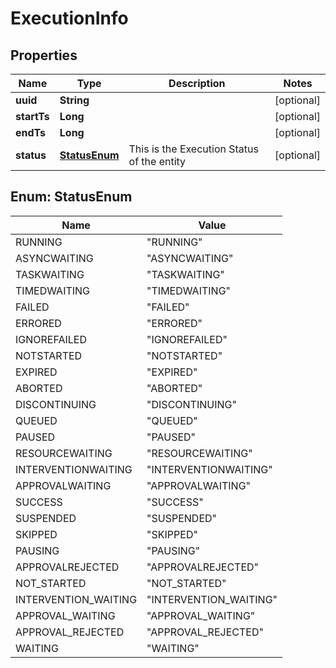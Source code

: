 # ExecutionInfo

## Properties
Name | Type | Description | Notes
------------ | ------------- | ------------- | -------------
**uuid** | **String** |  |  [optional]
**startTs** | **Long** |  |  [optional]
**endTs** | **Long** |  |  [optional]
**status** | [**StatusEnum**](#StatusEnum) | This is the Execution Status of the entity |  [optional]

<a name="StatusEnum"></a>
## Enum: StatusEnum
Name | Value
---- | -----
RUNNING | &quot;RUNNING&quot;
ASYNCWAITING | &quot;ASYNCWAITING&quot;
TASKWAITING | &quot;TASKWAITING&quot;
TIMEDWAITING | &quot;TIMEDWAITING&quot;
FAILED | &quot;FAILED&quot;
ERRORED | &quot;ERRORED&quot;
IGNOREFAILED | &quot;IGNOREFAILED&quot;
NOTSTARTED | &quot;NOTSTARTED&quot;
EXPIRED | &quot;EXPIRED&quot;
ABORTED | &quot;ABORTED&quot;
DISCONTINUING | &quot;DISCONTINUING&quot;
QUEUED | &quot;QUEUED&quot;
PAUSED | &quot;PAUSED&quot;
RESOURCEWAITING | &quot;RESOURCEWAITING&quot;
INTERVENTIONWAITING | &quot;INTERVENTIONWAITING&quot;
APPROVALWAITING | &quot;APPROVALWAITING&quot;
SUCCESS | &quot;SUCCESS&quot;
SUSPENDED | &quot;SUSPENDED&quot;
SKIPPED | &quot;SKIPPED&quot;
PAUSING | &quot;PAUSING&quot;
APPROVALREJECTED | &quot;APPROVALREJECTED&quot;
NOT_STARTED | &quot;NOT_STARTED&quot;
INTERVENTION_WAITING | &quot;INTERVENTION_WAITING&quot;
APPROVAL_WAITING | &quot;APPROVAL_WAITING&quot;
APPROVAL_REJECTED | &quot;APPROVAL_REJECTED&quot;
WAITING | &quot;WAITING&quot;
